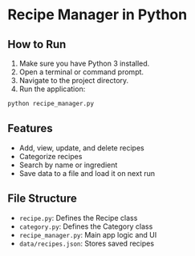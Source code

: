 
# Recipe Manager in Python

## How to Run

1. Make sure you have Python 3 installed.
2. Open a terminal or command prompt.
3. Navigate to the project directory.
4. Run the application:

```bash
python recipe_manager.py
```

## Features

- Add, view, update, and delete recipes
- Categorize recipes
- Search by name or ingredient
- Save data to a file and load it on next run

## File Structure

- `recipe.py`: Defines the Recipe class
- `category.py`: Defines the Category class
- `recipe_manager.py`: Main app logic and UI
- `data/recipes.json`: Stores saved recipes
